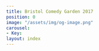 ```yaml
---
title: Bristol Comedy Garden 2017
position: 0
image: "/assets/img/og-image.png"
carousel:
- Key: 
layout: index
---
```


